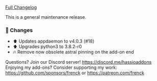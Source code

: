[Full Changelog][changelog]

This is a general maintenance release.

### 🔨  Changes

- :arrow_up: Updates appdaemon to v4.0.3 (#18)
- :arrow_up: Upgrades python3 to 3.8.2-r0
- :fire: Remove now obsolete astral pinning on the add-on end

[changelog]: https://github.com/hassio-addons/addon-appdaemon/compare/v0.2.2...v0.2.3

Questions? Join our Discord server! https://discord.me/hassioaddons
Enjoying my add-ons? Consider supporting my work:
https://github.com/sponsors/frenck or https://patreon.com/frenck